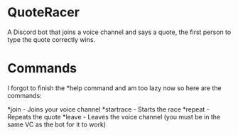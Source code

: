 # QuoteRacer
A Discord bot that joins a voice channel and says a quote, the first person to type the quote correctly wins.

# Commands
I forgot to finish the *help command and am too lazy now so here are the commands:

*join - Joins your voice channel
*startrace - Starts the race
*repeat - Repeats the quote
*leave - Leaves the voice channel (you must be in the same VC as the bot for it to work)
